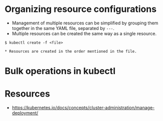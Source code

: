 # Organizing resource configurations
* Management of multiple resources can be simplified by grouping them together in the same YAML file, separated by `---`.
* Multiple resources can be created the same way as a single resource.
```
$ kubectl create -f <file>
```
	* Resources are created in the order mentioned in the file.
# Bulk operations in kubectl
# Resources
* https://kubernetes.io/docs/concepts/cluster-administration/manage-deployment/
